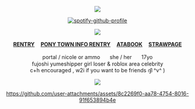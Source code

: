 
<div align="center">
  
![](https://64.media.tumblr.com/38f60385954ef8f8974a9f6d37d78ca0/0c97c6aa4a85d3dd-2f/s250x400/57dcaa9d031006f2c9ef8746d46f2bce7a338332.gifv)
  
[![spotify-github-profile](https://spotify-github-profile.kittinanx.com/api/view?uid=31v5uloyvwhloiiyan3b35ekvv5e&cover_image=true&theme=novatorem&show_offline=true&background_color=#fff&interchange=true&bar_color=fe7d37&bar_color_cover=false)](https://github.com/kittinan/spotify-github-profile)

![](https://popteamepic.carrd.co/assets/images/gallery77/61285760.gif?v10408301085951)

<b>[RENTRY](https://rentry.co/shedletsky) ㅤ[PONY TOWN INFO RENTRY](https://rentry.co/angelofdarkness) ㅤ[ATABOOK](https://portal.atabook.org/) ㅤ[STRAWPAGE](https://madnesscombat.straw.page/)</b>

portal / nicole or ammoㅤㅤshe / herㅤㅤ17yo
<br>fujoshi yumeshipper girl loser & roblox area celebrity
<br>c+h encouraged , w2i if you want to be friends ദ്ദി ^v^ )</br>

![](https://komarev.com/ghpvc/?username=10shadows&label=TOTALLY+PWNED&color=red&style=for-the-badge)





https://github.com/user-attachments/assets/8c2269f0-aa78-4754-8016-91f653894b4e



</div>
